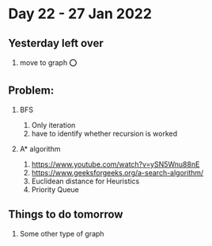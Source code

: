 # Day 22 - 27 Jan 2022

## Yesterday left over
1. move to graph ⭕

## Problem:
1. BFS
   1. Only iteration
   2. have to identify whether recursion is worked
   
2. A* algorithm
   1. https://www.youtube.com/watch?v=ySN5Wnu88nE
   2. https://www.geeksforgeeks.org/a-search-algorithm/
   3. Euclidean distance for  Heuristics
   4. Priority Queue
   
## Things to do tomorrow
1. Some other type of graph